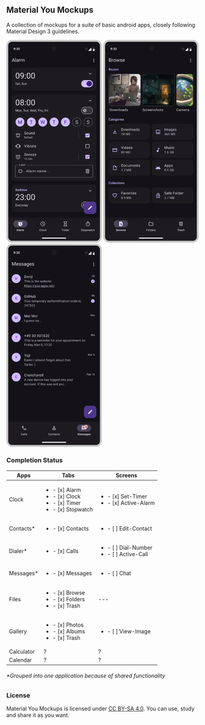 ## Material You Mockups
A collection of mockups for a suite of basic android apps, closely following Material Design 3 guidelines.

<img src='Clock/Tabs/Alarm.png' width='250'> <img src='Files/Browse.png' width='250'> <img src='Connect/Messages.png' width='250'>

### Completion Status

|Apps|Tabs|Screens|
|---|---|---|
|Clock|<ul><li>- [x] Alarm</li><li>- [x] Clock</li><li>- [x] Timer</li><li>- [x] Stopwatch</li></ul>|<ul><li>- [x] Set-Timer</li><li>- [x] Active-Alarm</li></ul>|
|Contacts*|<ul><li>- [x] Contacts</li></ul>|<ul><li>- [ ] Edit-Contact</li></ul>|
|Dialer*|<ul><li>- [x] Calls</li></ul>|<ul><li>- [ ] Dial-Number</li><li>- [ ] Active-Call</li></ul>|
|Messages*|<ul><li>- [x] Messages</li></ul>|<ul><li>- [ ] Chat</li></ul>|
|Files|<ul><li>- [x] Browse</li><li>- [x] Folders</li><li>- [x] Trash</li></ul>|---|
|Gallery|<ul><li>- [x] Photos</li><li>- [x] Albums</li><li>- [x] Trash</li></ul>|<ul><li>- [ ] View-Image</li></ul>|
|Calculator|?|?|
|Calendar|?|?|

###### *Grouped into one application because of shared functionality

### License

 Material You Mockups is licensed under [CC BY-SA 4.0](https://creativecommons.org/licenses/by-sa/4.0/). You can use, study and share it as you want.
